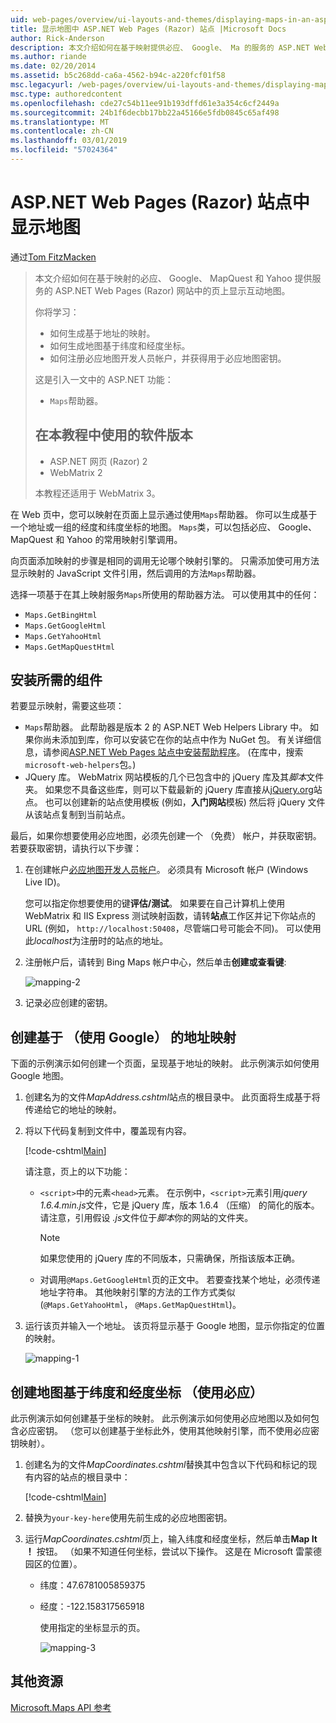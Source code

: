 ```yaml
---
uid: web-pages/overview/ui-layouts-and-themes/displaying-maps-in-an-aspnet-web-pages-site
title: 显示地图中 ASP.NET Web Pages (Razor) 站点 |Microsoft Docs
author: Rick-Anderson
description: 本文介绍如何在基于映射提供必应、 Google、 Ma 的服务的 ASP.NET Web Pages (Razor) 网站中的页面上显示互动地图...
ms.author: riande
ms.date: 02/20/2014
ms.assetid: b5c268dd-ca6a-4562-b94c-a220fcf01f58
msc.legacyurl: /web-pages/overview/ui-layouts-and-themes/displaying-maps-in-an-aspnet-web-pages-site
msc.type: authoredcontent
ms.openlocfilehash: cde27c54b11ee91b193dffd61e3a354c6cf2449a
ms.sourcegitcommit: 24b1f6decbb17bb22a45166e5fdb0845c65af498
ms.translationtype: MT
ms.contentlocale: zh-CN
ms.lasthandoff: 03/01/2019
ms.locfileid: "57024364"
---
```

<a name="displaying-maps-in-an-aspnet-web-pages-razor-site"></a>ASP.NET Web Pages (Razor) 站点中显示地图
====================
通过[Tom FitzMacken](https://github.com/tfitzmac)

> 本文介绍如何在基于映射的必应、 Google、 MapQuest 和 Yahoo 提供服务的 ASP.NET Web Pages (Razor) 网站中的页上显示互动地图。
> 
> 你将学习：
> 
> - 如何生成基于地址的映射。
> - 如何生成地图基于纬度和经度坐标。
> - 如何注册必应地图开发人员帐户，并获得用于必应地图密钥。
> 
> 这是引入一文中的 ASP.NET 功能：
> 
> - `Maps`帮助器。
>   
> 
> ## <a name="software-versions-used-in-the-tutorial"></a>在本教程中使用的软件版本
> 
> 
> - ASP.NET 网页 (Razor) 2
> - WebMatrix 2
>   
> 
> 本教程还适用于 WebMatrix 3。


在 Web 页中，您可以映射在页面上显示通过使用`Maps`帮助器。 你可以生成基于一个地址或一组的经度和纬度坐标的地图。 `Maps`类，可以包括必应、 Google、 MapQuest 和 Yahoo 的常用映射引擎调用。

向页面添加映射的步骤是相同的调用无论哪个映射引擎的。 只需添加使可用方法显示映射的 JavaScript 文件引用，然后调用的方法`Maps`帮助器。

选择一项基于在其上映射服务`Maps`所使用的帮助器方法。 可以使用其中的任何：

- `Maps.GetBingHtml`
- `Maps.GetGoogleHtml`
- `Maps.GetYahooHtml`
- `Maps.GetMapQuestHtml`

## <a name="installing-the-pieces-you-need"></a>安装所需的组件

若要显示映射，需要这些项：

- `Maps`帮助器。 此帮助器是版本 2 的 ASP.NET Web Helpers Library 中。 如果你尚未添加到库，你可以安装它在你的站点中作为 NuGet 包。 有关详细信息，请参阅[ASP.NET Web Pages 站点中安装帮助程序](https://go.microsoft.com/fwlink/?LinkId=252372)。 (在库中，搜索`microsoft-web-helpers`包。)
- JQuery 库。 WebMatrix 网站模板的几个已包含中的 jQuery 库及其*脚本*文件夹。 如果您不具备这些库，则可以下载最新的 jQuery 库直接从[jQuery.org](http://jQuery.org)站点。 也可以创建新的站点使用模板 (例如，**入门网站**模板) 然后将 jQuery 文件从该站点复制到当前站点。

最后，如果你想要使用必应地图，必须先创建一个 （免费） 帐户，并获取密钥。 若要获取密钥，请执行以下步骤：

1. 在创建帐户[必应地图开发人员帐户](https://www.microsoft.com/maps/developers/web.aspx)。 必须具有 Microsoft 帐户 (Windows Live ID)。

    您可以指定你想要使用的键**评估/测试**。 如果要在自己计算机上使用 WebMatrix 和 IIS Express 测试映射函数，请转**站点**工作区并记下你站点的 URL (例如， `http://localhost:50408`，尽管端口号可能会不同)。 可以使用此*localhost*为注册时的站点的地址。
2. 注册帐户后，请转到 Bing Maps 帐户中心，然后单击**创建或查看键**:

    ![mapping-2](displaying-maps-in-an-aspnet-web-pages-site/_static/image1.png)
3. 记录必应创建的密钥。

## <a name="creating-a-map-based-on-an-address-using-google"></a>创建基于 （使用 Google） 的地址映射

下面的示例演示如何创建一个页面，呈现基于地址的映射。 此示例演示如何使用 Google 地图。

1. 创建名为的文件*MapAddress.cshtml*站点的根目录中。 此页面将生成基于将传递给它的地址的映射。
2. 将以下代码复制到文件中，覆盖现有内容。

    [!code-cshtml[Main](displaying-maps-in-an-aspnet-web-pages-site/samples/sample1.cshtml)]

    请注意，页上的以下功能：

    - `<script>`中的元素`<head>`元素。 在示例中，`<script>`元素引用*jquery 1.6.4.min.js*文件，它是 jQuery 库，版本 1.6.4 （压缩） 的简化的版本。 请注意，引用假设 *.js*文件位于*脚本*你的网站的文件夹。 

        > [!NOTE]
        > 如果您使用的 jQuery 库的不同版本，只需确保，所指该版本正确。
    - 对调用`@Maps.GetGoogleHtml`页的正文中。 若要查找某个地址，必须传递地址字符串。 其他映射引擎的方法的工作方式类似 (`@Maps.GetYahooHtml`， `@Maps.GetMapQuestHtml`)。
3. 运行该页并输入一个地址。 该页将显示基于 Google 地图，显示你指定的位置的映射。

     ![mapping-1](displaying-maps-in-an-aspnet-web-pages-site/_static/image2.png)

## <a name="creating-a-map-based-on-latitude-and-longitude-coordinates-using-bing"></a>创建地图基于纬度和经度坐标 （使用必应）

此示例演示如何创建基于坐标的映射。 此示例演示如何使用必应地图以及如何包含必应密钥。 （您可以创建基于坐标此外，使用其他映射引擎，而不使用必应密钥映射）。

1. 创建名为的文件*MapCoordinates.cshtml*替换其中包含以下代码和标记的现有内容的站点的根目录中：

    [!code-cshtml[Main](displaying-maps-in-an-aspnet-web-pages-site/samples/sample2.cshtml)]
2. 替换为`your-key-here`使用先前生成的必应地图密钥。
3. 运行*MapCoordinates.cshtml*页上，输入纬度和经度坐标，然后单击**Map It ！** 按钮。 （如果不知道任何坐标，尝试以下操作。 这是在 Microsoft 雷蒙德园区的位置）。

   - 纬度：47.6781005859375
   - 经度：-122.158317565918

     使用指定的坐标显示的页。

     ![mapping-3](displaying-maps-in-an-aspnet-web-pages-site/_static/image3.png)

<a id="Additional_Resources"></a>
## <a name="additional-resources"></a>其他资源


[Microsoft.Maps API 参考](https://msdn.microsoft.com/library/gg427611.aspx)
